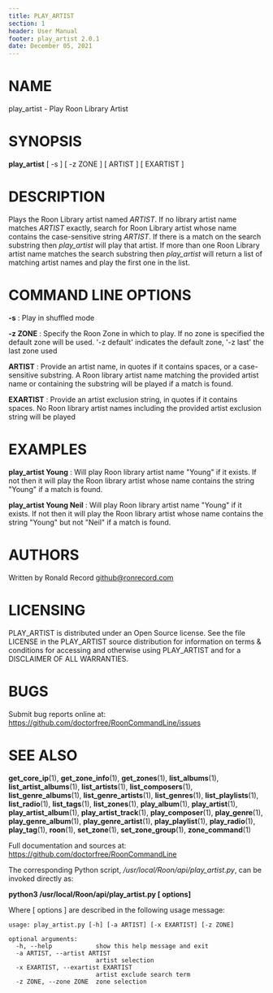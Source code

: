 ```yaml
---
title: PLAY_ARTIST
section: 1
header: User Manual
footer: play_artist 2.0.1
date: December 05, 2021
---
```

# NAME
play_artist - Play Roon Library Artist

# SYNOPSIS
**play_artist** [ -s ] [ -z ZONE ] [ ARTIST ] [ EXARTIST ]

# DESCRIPTION
Plays the Roon Library artist named *ARTIST*. If no library artist name matches *ARTIST* exactly, search for Roon Library artist whose name contains the case-sensitive string *ARTIST*. If there is a match on the search substring then *play_artist* will play that artist. If more than one Roon Library artist name matches the search substring then *play_artist* will return a list of matching artist names and play the first one in the list.

# COMMAND LINE OPTIONS
**-s**
: Play in shuffled mode

**-z ZONE**
: Specify the Roon Zone in which to play. If no zone is specified the default zone will be used.  '-z default' indicates the default zone, '-z last' the last zone used

**ARTIST**
:  Provide an artist name, in quotes if it contains spaces, or a case-sensitive substring. A Roon library artist name matching the provided artist name or containing the substring will be played if a match is found.

**EXARTIST**
: Provide an artist exclusion string, in quotes if it contains spaces. No Roon library artist names including the provided artist exclusion string will be played

# EXAMPLES
**play_artist Young**
: Will play Roon library artist name "Young" if it exists. If not then it will play the Roon library artist whose name contains the string "Young" if a match is found.

**play_artist Young Neil**
: Will play Roon library artist name "Young" if it exists. If not then it will play the Roon library artist whose name contains the string "Young" but not "Neil" if a match is found.

# AUTHORS
Written by Ronald Record github@ronrecord.com

# LICENSING
PLAY_ARTIST is distributed under an Open Source license.
See the file LICENSE in the PLAY_ARTIST source distribution
for information on terms &amp; conditions for accessing and
otherwise using PLAY_ARTIST and for a DISCLAIMER OF ALL WARRANTIES.

# BUGS
Submit bug reports online at: https://github.com/doctorfree/RoonCommandLine/issues

# SEE ALSO
**get_core_ip**(1), **get_zone_info**(1), **get_zones**(1), **list_albums**(1), **list_artist_albums**(1), **list_artists**(1), **list_composers**(1), **list_genre_albums**(1), **list_genre_artists**(1), **list_genres**(1), **list_playlists**(1), **list_radio**(1), **list_tags**(1), **list_zones**(1), **play_album**(1), **play_artist**(1), **play_artist_album**(1), **play_artist_track**(1), **play_composer**(1), **play_genre**(1), **play_genre_album**(1), **play_genre_artist**(1), **play_playlist**(1), **play_radio**(1), **play_tag**(1), **roon**(1), **set_zone**(1), **set_zone_group**(1), **zone_command**(1)

Full documentation and sources at: https://github.com/doctorfree/RoonCommandLine

The corresponding Python script, */usr/local/Roon/api/play_artist.py*,
can be invoked directly as:

**python3 /usr/local/Roon/api/play_artist.py [ options]**

Where [ options ] are described in the following usage message:

~~~~
usage: play_artist.py [-h] [-a ARTIST] [-x EXARTIST] [-z ZONE]

optional arguments:
  -h, --help            show this help message and exit
  -a ARTIST, --artist ARTIST
                        artist selection
  -x EXARTIST, --exartist EXARTIST
                        artist exclude search term
  -z ZONE, --zone ZONE  zone selection
~~~~
